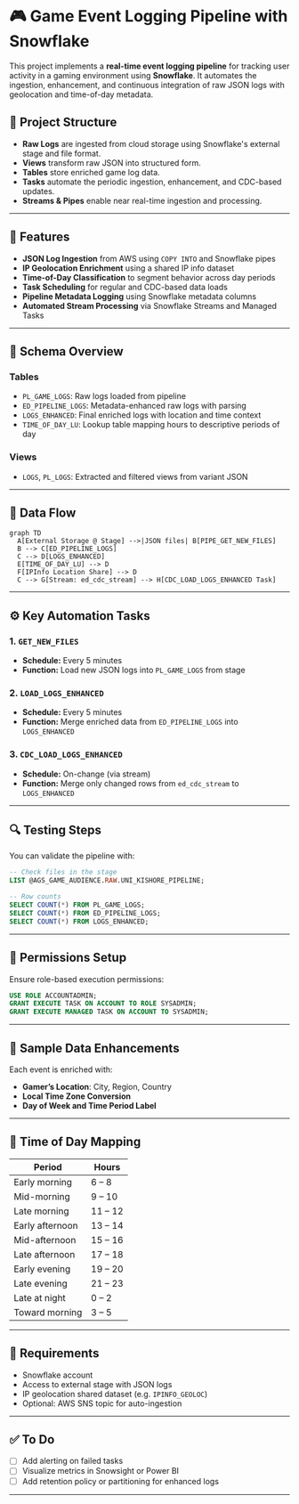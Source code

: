 # 🎮 Game Event Logging Pipeline with Snowflake

This project implements a **real-time event logging pipeline** for tracking user activity in a gaming environment using **Snowflake**. It automates the ingestion, enhancement, and continuous integration of raw JSON logs with geolocation and time-of-day metadata.

## 📂 Project Structure

* **Raw Logs** are ingested from cloud storage using Snowflake's external stage and file format.
* **Views** transform raw JSON into structured form.
* **Tables** store enriched game log data.
* **Tasks** automate the periodic ingestion, enhancement, and CDC-based updates.
* **Streams & Pipes** enable near real-time ingestion and processing.

---

## 🚀 Features

* **JSON Log Ingestion** from AWS using `COPY INTO` and Snowflake pipes
* **IP Geolocation Enrichment** using a shared IP info dataset
* **Time-of-Day Classification** to segment behavior across day periods
* **Task Scheduling** for regular and CDC-based data loads
* **Pipeline Metadata Logging** using Snowflake metadata columns
* **Automated Stream Processing** via Snowflake Streams and Managed Tasks

---

## 🧱 Schema Overview

### Tables

* `PL_GAME_LOGS`: Raw logs loaded from pipeline
* `ED_PIPELINE_LOGS`: Metadata-enhanced raw logs with parsing
* `LOGS_ENHANCED`: Final enriched logs with location and time context
* `TIME_OF_DAY_LU`: Lookup table mapping hours to descriptive periods of day

### Views

* `LOGS`, `PL_LOGS`: Extracted and filtered views from variant JSON

---

## 🔁 Data Flow

```mermaid
graph TD
  A[External Storage @ Stage] -->|JSON files| B[PIPE_GET_NEW_FILES]
  B --> C[ED_PIPELINE_LOGS]
  C --> D[LOGS_ENHANCED]
  E[TIME_OF_DAY_LU] --> D
  F[IPInfo Location Share] --> D
  C --> G[Stream: ed_cdc_stream] --> H[CDC_LOAD_LOGS_ENHANCED Task]
```

---

## ⚙️ Key Automation Tasks

### 1. `GET_NEW_FILES`

* **Schedule:** Every 5 minutes
* **Function:** Load new JSON logs into `PL_GAME_LOGS` from stage

### 2. `LOAD_LOGS_ENHANCED`

* **Schedule:** Every 5 minutes
* **Function:** Merge enriched data from `ED_PIPELINE_LOGS` into `LOGS_ENHANCED`

### 3. `CDC_LOAD_LOGS_ENHANCED`

* **Schedule:** On-change (via stream)
* **Function:** Merge only changed rows from `ed_cdc_stream` to `LOGS_ENHANCED`

---

## 🔍 Testing Steps

You can validate the pipeline with:

```sql
-- Check files in the stage
LIST @AGS_GAME_AUDIENCE.RAW.UNI_KISHORE_PIPELINE;

-- Row counts
SELECT COUNT(*) FROM PL_GAME_LOGS;
SELECT COUNT(*) FROM ED_PIPELINE_LOGS;
SELECT COUNT(*) FROM LOGS_ENHANCED;
```

---

## 🔐 Permissions Setup

Ensure role-based execution permissions:

```sql
USE ROLE ACCOUNTADMIN;
GRANT EXECUTE TASK ON ACCOUNT TO ROLE SYSADMIN;
GRANT EXECUTE MANAGED TASK ON ACCOUNT TO SYSADMIN;
```

---

## 🧪 Sample Data Enhancements

Each event is enriched with:

* **Gamer’s Location**: City, Region, Country
* **Local Time Zone Conversion**
* **Day of Week and Time Period Label**

---

## 📅 Time of Day Mapping

| Period          | Hours   |
| --------------- | ------- |
| Early morning   | 6 – 8   |
| Mid-morning     | 9 – 10  |
| Late morning    | 11 – 12 |
| Early afternoon | 13 – 14 |
| Mid-afternoon   | 15 – 16 |
| Late afternoon  | 17 – 18 |
| Early evening   | 19 – 20 |
| Late evening    | 21 – 23 |
| Late at night   | 0 – 2   |
| Toward morning  | 3 – 5   |

---

## 📌 Requirements

* Snowflake account
* Access to external stage with JSON logs
* IP geolocation shared dataset (e.g. `IPINFO_GEOLOC`)
* Optional: AWS SNS topic for auto-ingestion

---

## ✅ To Do

* [ ] Add alerting on failed tasks
* [ ] Visualize metrics in Snowsight or Power BI
* [ ] Add retention policy or partitioning for enhanced logs

---
